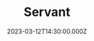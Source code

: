 ---
video:
  type: vimeo
  id: 807357518
speaker:
  permalink: bart-wilkins
  name: Bart Wilkins
title: Servant
image: https://i.imgur.com/V7BF5Ex.jpg
date: 2023-03-12T14:30:00.000Z
---